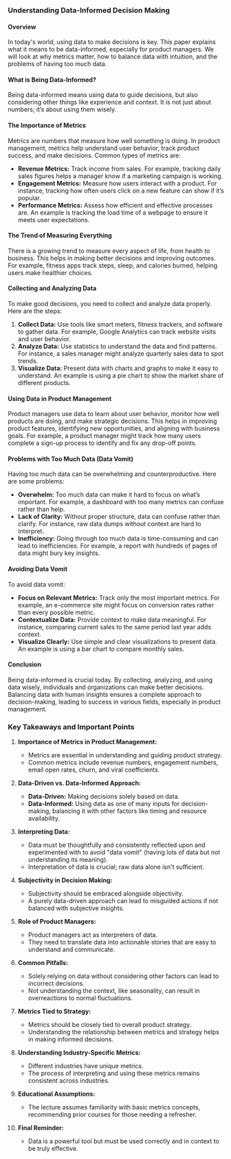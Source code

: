 ### Understanding Data-Informed Decision Making

#### Overview
In today's world, using data to make decisions is key. This paper explains what it means to be data-informed, especially for product managers. We will look at why metrics matter, how to balance data with intuition, and the problems of having too much data.

#### What is Being Data-Informed?
Being data-informed means using data to guide decisions, but also considering other things like experience and context. It is not just about numbers; it’s about using them wisely.

#### The Importance of Metrics
Metrics are numbers that measure how well something is doing. In product management, metrics help understand user behavior, track product success, and make decisions. Common types of metrics are:

- **Revenue Metrics:** Track income from sales. For example, tracking daily sales figures helps a manager know if a marketing campaign is working.
- **Engagement Metrics:** Measure how users interact with a product. For instance, tracking how often users click on a new feature can show if it’s popular.
- **Performance Metrics:** Assess how efficient and effective processes are. An example is tracking the load time of a webpage to ensure it meets user expectations.

#### The Trend of Measuring Everything
There is a growing trend to measure every aspect of life, from health to business. This helps in making better decisions and improving outcomes. For example, fitness apps track steps, sleep, and calories burned, helping users make healthier choices.

#### Collecting and Analyzing Data
To make good decisions, you need to collect and analyze data properly. Here are the steps:

1. **Collect Data:** Use tools like smart meters, fitness trackers, and software to gather data. For example, Google Analytics can track website visits and user behavior.
2. **Analyze Data:** Use statistics to understand the data and find patterns. For instance, a sales manager might analyze quarterly sales data to spot trends.
3. **Visualize Data:** Present data with charts and graphs to make it easy to understand. An example is using a pie chart to show the market share of different products.

#### Using Data in Product Management
Product managers use data to learn about user behavior, monitor how well products are doing, and make strategic decisions. This helps in improving product features, identifying new opportunities, and aligning with business goals. For example, a product manager might track how many users complete a sign-up process to identify and fix any drop-off points.

#### Problems with Too Much Data (Data Vomit)
Having too much data can be overwhelming and counterproductive. Here are some problems:

- **Overwhelm:** Too much data can make it hard to focus on what’s important. For example, a dashboard with too many metrics can confuse rather than help.
- **Lack of Clarity:** Without proper structure, data can confuse rather than clarify. For instance, raw data dumps without context are hard to interpret.
- **Inefficiency:** Going through too much data is time-consuming and can lead to inefficiencies. For example, a report with hundreds of pages of data might bury key insights.

#### Avoiding Data Vomit
To avoid data vomit:

- **Focus on Relevant Metrics:** Track only the most important metrics. For example, an e-commerce site might focus on conversion rates rather than every possible metric.
- **Contextualize Data:** Provide context to make data meaningful. For instance, comparing current sales to the same period last year adds context.
- **Visualize Clearly:** Use simple and clear visualizations to present data. An example is using a bar chart to compare monthly sales.

#### Conclusion
Being data-informed is crucial today. By collecting, analyzing, and using data wisely, individuals and organizations can make better decisions. Balancing data with human insights ensures a complete approach to decision-making, leading to success in various fields, especially in product management.

### Key Takeaways and Important Points

1. **Importance of Metrics in Product Management:**
   - Metrics are essential in understanding and guiding product strategy.
   - Common metrics include revenue numbers, engagement numbers, email open rates, churn, and viral coefficients.

2. **Data-Driven vs. Data-Informed Approach:**
   - **Data-Driven:** Making decisions solely based on data.
   - **Data-Informed:** Using data as one of many inputs for decision-making, balancing it with other factors like timing and resource availability.

3. **Interpreting Data:**
   - Data must be thoughtfully and consistently reflected upon and experimented with to avoid "data vomit" (having lots of data but not understanding its meaning).
   - Interpretation of data is crucial; raw data alone isn't sufficient.

4. **Subjectivity in Decision Making:**
   - Subjectivity should be embraced alongside objectivity.
   - A purely data-driven approach can lead to misguided actions if not balanced with subjective insights.

5. **Role of Product Managers:**
   - Product managers act as interpreters of data.
   - They need to translate data into actionable stories that are easy to understand and communicate.

6. **Common Pitfalls:**
   - Solely relying on data without considering other factors can lead to incorrect decisions.
   - Not understanding the context, like seasonality, can result in overreactions to normal fluctuations.

7. **Metrics Tied to Strategy:**
   - Metrics should be closely tied to overall product strategy.
   - Understanding the relationship between metrics and strategy helps in making informed decisions.

8. **Understanding Industry-Specific Metrics:**
   - Different industries have unique metrics.
   - The process of interpreting and using these metrics remains consistent across industries.

9. **Educational Assumptions:**
   - The lecture assumes familiarity with basic metrics concepts, recommending prior courses for those needing a refresher.

10. **Final Reminder:**
    - Data is a powerful tool but must be used correctly and in context to be truly effective.

